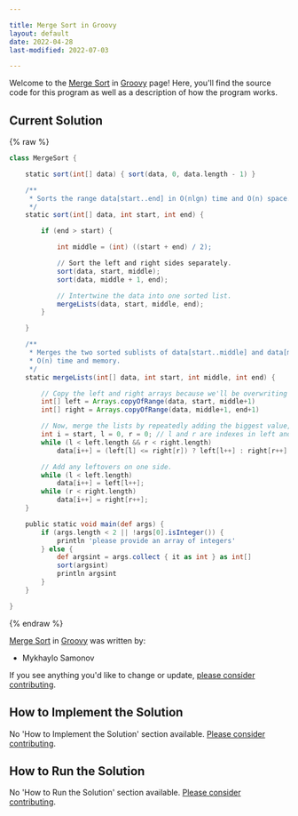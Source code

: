 ```yaml
---

title: Merge Sort in Groovy
layout: default
date: 2022-04-28
last-modified: 2022-07-03

---
```


Welcome to the [Merge Sort](https://sampleprograms.io/projects/merge-sort) in [Groovy](https://sampleprograms.io/languages/groovy) page! Here, you'll find the source code for this program as well as a description of how the program works.

## Current Solution

{% raw %}

```groovy
class MergeSort {

    static sort(int[] data) { sort(data, 0, data.length - 1) }

    /**
     * Sorts the range data[start..end] in O(nlgn) time and O(n) space.
     */
    static sort(int[] data, int start, int end) {

        if (end > start) {

            int middle = (int) ((start + end) / 2);

            // Sort the left and right sides separately.
            sort(data, start, middle);
            sort(data, middle + 1, end);

            // Intertwine the data into one sorted list.
            mergeLists(data, start, middle, end);
        }

    }

    /**
     * Merges the two sorted sublists of data[start..middle] and data[middle+1..end].
     * O(n) time and memory.
     */
    static mergeLists(int[] data, int start, int middle, int end) {

        // Copy the left and right arrays because we'll be overwriting them.
        int[] left = Arrays.copyOfRange(data, start, middle+1)
        int[] right = Arrays.copyOfRange(data, middle+1, end+1)

        // Now, merge the lists by repeatedly adding the biggest value, from whichever list has it.
        int i = start, l = 0, r = 0; // l and r are indexes in left and right
        while (l < left.length && r < right.length)
            data[i++] = (left[l] <= right[r]) ? left[l++] : right[r++]

        // Add any leftovers on one side.
        while (l < left.length)
            data[i++] = left[l++];
        while (r < right.length)
            data[i++] = right[r++];
    }

    public static void main(def args) {
        if (args.length < 2 || !args[0].isInteger()) {
            println 'please provide an array of integers'
        } else {
            def argsint = args.collect { it as int } as int[]
            sort(argsint) 
            println argsint
        }
    }

}
```

{% endraw %}

[Merge Sort](https://sampleprograms.io/projects/merge-sort) in [Groovy](https://sampleprograms.io/languages/groovy) was written by:

- Mykhaylo Samonov

If you see anything you'd like to change or update, [please consider contributing](https://github.com/TheRenegadeCoder/sample-programs).

## How to Implement the Solution

No 'How to Implement the Solution' section available. [Please consider contributing](https://github.com/TheRenegadeCoder/sample-programs-website).

## How to Run the Solution

No 'How to Run the Solution' section available. [Please consider contributing](https://github.com/TheRenegadeCoder/sample-programs-website).